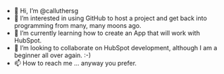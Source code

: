 - 👋 Hi, I’m @calluthersg
- 👀 I’m interested in using GitHub to host a project and get back into programming from many, many moons ago.
- 🌱 I’m currently learning how to create an App that will work with HubSpot.
- 💞️ I’m looking to collaborate on HubSpot development, although I am a beginner all over again. :-)
- 📫 How to reach me ... anyway you prefer.

<!---
calluthersg/calluthersg is a ✨ special ✨ repository because its `README.md` (this file) appears on your GitHub profile.
You can click the Preview link to take a look at your changes.
--->
